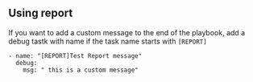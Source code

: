 

## Using report
If you want to add a custom message to the end of the playbook, 
add a debug tastk with name if the task name starts with `[REPORT]`

```$xslt
- name: "[REPORT]Test Report message"
  debug:
    msg: " this is a custom message"
```

